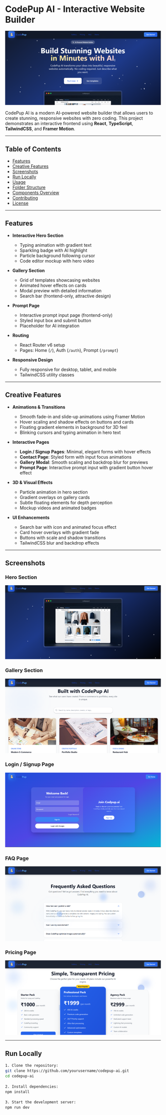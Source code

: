 # CodePup AI - Interactive Website Builder

![CodePup AI Screenshot](./screenshots/hero-section.png)

CodePup AI is a modern AI-powered website builder that allows users to create stunning, responsive websites with zero coding. This project demonstrates an interactive frontend using **React**, **TypeScript**, **TailwindCSS**, and **Framer Motion**.

---

## Table of Contents
- [Features](#features)
- [Creative Features](#creative-features)
- [Screenshots](#screenshots)
- [Run Locally](#run-locally)
- [Usage](#usage)
- [Folder Structure](#folder-structure)
- [Components Overview](#components-overview)
- [Contributing](#contributing)
- [License](#license)

---

## Features
- **Interactive Hero Section**
  - Typing animation with gradient text
  - Sparkling badge with AI highlight
  - Particle background following cursor
  - Code editor mockup with hero video

- **Gallery Section**
  - Grid of templates showcasing websites
  - Animated hover effects on cards
  - Modal preview with detailed information
  - Search bar (frontend-only, attractive design)

- **Prompt Page**
  - Interactive prompt input page (frontend-only)
  - Styled input box and submit button
  - Placeholder for AI integration

- **Routing**
  - React Router v6 setup
  - Pages: Home (`/`), Auth (`/auth`), Prompt (`/prompt`)

- **Responsive Design**
  - Fully responsive for desktop, tablet, and mobile
  - TailwindCSS utility classes

---

## Creative Features
- **Animations & Transitions**
  - Smooth fade-in and slide-up animations using Framer Motion
  - Hover scaling and shadow effects on buttons and cards
  - Floating gradient elements in background for 3D feel
  - Blinking cursors and typing animation in hero text

- **Interactive Pages**
  - **Login / Signup Pages**: Minimal, elegant forms with hover effects
  - **Contact Page**: Styled form with input focus animations
  - **Gallery Modal**: Smooth scaling and backdrop blur for previews
  - **Prompt Page**: Interactive prompt input with gradient button hover effect

- **3D & Visual Effects**
  - Particle animation in hero section
  - Gradient overlays on gallery cards
  - Subtle floating elements for depth perception
  - Mockup videos and animated badges

- **UI Enhancements**
  - Search bar with icon and animated focus effect
  - Card hover overlays with gradient fade
  - Buttons with scale and shadow transitions
  - TailwindCSS blur and backdrop effects

---

## Screenshots

### Hero Section
![Hero Section](./screenshots/hero.png)

### Gallery Section
![Gallery Section](./screenshots/gallery-section.png)

### Login / Signup Page
![Login Page](./login-page.png)

### FAQ Page
![Prompt Page](./screenshots/prompt-page.png)

### Pricing Page
![Gallery Modal](./screenshots/gallery-modal.png)

---

## Run Locally

```bash
1. Clone the repository:
git clone https://github.com/yourusername/codepup-ai.git
cd codepup-ai

2. Install dependencies:
npm install

3. Start the development server:
npm run dev
